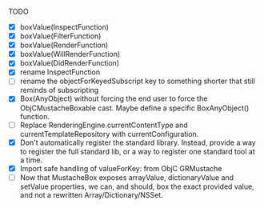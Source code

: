 TODO

- [X] boxValue(InspectFunction)
- [X] boxValue(FilterFunction)
- [X] boxValue(RenderFunction)
- [X] boxValue(WillRenderFunction)
- [X] boxValue(DidRenderFunction)
- [X] rename InspectFunction
- [ ] rename the objectForKeyedSubscript key to something shorter that still reminds of subscripting
- [X] Box(AnyObject) without forcing the end user to force the ObjCMustacheBoxable cast. Maybe define a specific BoxAnyObject() function.
- [ ] Replace RenderingEngine.currentContentType and currentTemplateRepository with currentConfiguration.
- [X] Don't automatically register the standard library. Instead, provide a way to register the full standard lib, or a way to register one standard tool at a time.
- [X] Import safe handling of valueForKey: from ObjC GRMustache
- [ ] Now that MustacheBox exposes arrayValue, dictionaryValue and setValue properties, we can, and should, box the exact provided value, and not a rewritten Array/Dictionary/NSSet.

